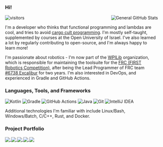 ### Hi!
![visitors](https://visitor-badge.glitch.me/badge?page_id=Starlight220.Starlight220)
<img alt="General GitHub Stats" src="https://github-readme-stats.vercel.app/api?username=starlight220&show_icons=true&theme=synthwave&hide=stars" align="right" />

I'm a developer who thinks that functional programming and lambdas are cool, and tries to avoid [cargo cult programming](https://en.wikipedia.org/wiki/Cargo_cult_programming). I'm mostly self-taught, supplemented by courses at the Open University of Israel. I've also learned a lot by regularly contributing to open-source, and I'm always happy to learn more!

I'm passionate about robotics - I'm now part of the [WPILib](https://github.com/wpilibsuite) organization, which is responsible for maintaining the toolsuite for the [FRC (FIRST Robotics Competition)](https://www.firstinspires.org/robotics/frc), after being the Lead Programmer of FRC team [#6738 Excalibur](https://github.com/excaliburfrc) for two years. I'm also interested in DevOps, and experienced in Gradle and GitHub Actions.

### Languages, Tools, and Frameworks
![Kotlin](https://img.shields.io/badge/kotlin-A97BFF.svg?style=for-the-badge&logo=kotlin&logoColor=white)
![Gradle](https://img.shields.io/badge/Gradle-06A0CE?logo=Gradle&labelColor=02303A&style=for-the-badge)
![GitHub Actions](https://img.shields.io/badge/githubactions-%232671E5.svg?style=for-the-badge&logo=githubactions&logoColor=white)
![Java](https://img.shields.io/badge/java-f89820.svg?style=for-the-badge&logo=java&logoColor=5382a1)
![Git](https://img.shields.io/badge/git-%23F05033.svg?style=for-the-badge&logo=git&logoColor=white)
![IntelliJ IDEA](https://img.shields.io/badge/IntelliJIDEA-fb2046.svg?style=for-the-badge&logo=intellij-idea&logoColor=black)

Additional technologies I'm familiar with include Linux/Bash, Windows/Batch, C/C++, Rust, and Docker.

### Project Portfolio

<a href="https://github.com/Starlight220/ActionsKtLib">
  <img align="center" src="https://github-readme-stats.vercel.app/api/pin/?username=Starlight220&repo=ActionsKtLib&theme=synthwave" />
</a>
<a href="https://github.com/Starlight220/KoJni">
  <img align="center" src="https://github-readme-stats.vercel.app/api/pin/?username=Starlight220&repo=KoJni&theme=synthwave" />
</a>
<a href="https://github.com/Starlight220/rusty_javap">
  <img align="center" src="https://github-readme-stats.vercel.app/api/pin/?username=Starlight220&repo=rusty_javap&theme=synthwave" />
</a>
<a href="https://github.com/Starlight220/PingPong">
  <img align="center" src="https://github-readme-stats.vercel.app/api/pin/?username=Starlight220&repo=PingPong&theme=synthwave" />
</a>


<a href="https://github.com/wpilibsuite/allwpilib">
  <img align="center" src="https://github-readme-stats.vercel.app/api/pin/?username=wpilibsuite&repo=allwpilib&theme=synthwave&show_owner=true" />
</a>

